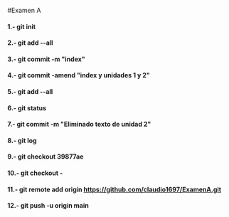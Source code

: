 #Examen A


#### 1.- git init


#### 2.- git add --all

#### 3.- git commit -m "index"	

#### 4.- git commit -amend "index y unidades 1 y 2"

#### 5.- git add --all

#### 6.- git status

#### 7.- git commit -m "Eliminado texto de unidad 2"

#### 8.- git log

#### 9.- git checkout 39877ae

#### 10.- git checkout -

#### 11.- git remote add origin https://github.com/claudio1697/ExamenA.git

#### 12.- git push -u origin main

